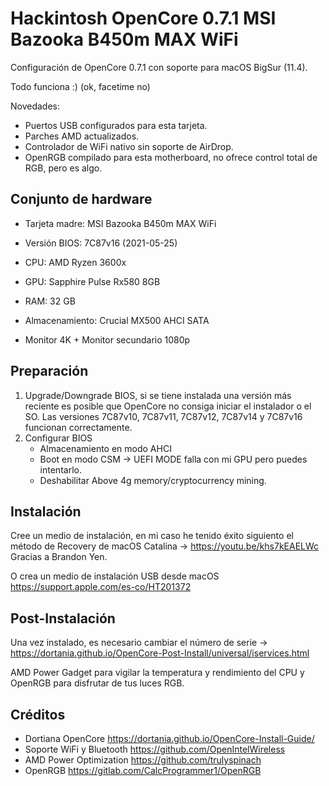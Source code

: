 # Hackintosh OpenCore 0.7.1 MSI Bazooka B450m MAX WiFi

Configuración de OpenCore 0.7.1 con soporte para macOS BigSur (11.4). 

Todo funciona :) (ok, facetime no)

Novedades: 

* Puertos USB configurados para esta tarjeta.
* Parches AMD actualizados.
* Controlador de WiFi nativo sin soporte de AirDrop.
* OpenRGB compilado para esta motherboard, no ofrece control total de RGB, pero es algo.

## Conjunto de hardware

* Tarjeta madre: MSI Bazooka B450m MAX WiFi 

* Versión BIOS: 7C87v16 (2021-05-25)
* CPU: AMD Ryzen 3600x 
* GPU: Sapphire Pulse Rx580 8GB
* RAM: 32 GB
* Almacenamiento: Crucial MX500 AHCI SATA
* Monitor 4K + Monitor secundario 1080p

## Preparación

1. Upgrade/Downgrade BIOS, si se tiene instalada una versión más reciente es posible que OpenCore no consiga iniciar el instalador o el SO. Las versiones 7C87v10, 7C87v11, 7C87v12, 7C87v14 y 7C87v16 funcionan correctamente.
2. Configurar BIOS
   - Almacenamiento en modo AHCI
   - Boot en modo CSM -> UEFI MODE falla con mi GPU pero puedes intentarlo.
   - Deshabilitar Above 4g memory/cryptocurrency mining.

## Instalación

Cree un medio de instalación, en mi caso he tenido éxito siguiento el método de Recovery de macOS Catalina ->  https://youtu.be/khs7kEAELWc Gracias a Brandon Yen.

O crea un medio de instalación USB desde macOS https://support.apple.com/es-co/HT201372

## Post-Instalación

Una vez instalado, es necesario cambiar el número de serie -> https://dortania.github.io/OpenCore-Post-Install/universal/iservices.html

AMD Power Gadget para vigilar la temperatura y rendimiento del CPU y OpenRGB para disfrutar de tus luces RGB.

## Créditos

* Dortiana OpenCore https://dortania.github.io/OpenCore-Install-Guide/
* Soporte WiFi y Bluetooth https://github.com/OpenIntelWireless 
* AMD Power Optimization https://github.com/trulyspinach
* OpenRGB https://gitlab.com/CalcProgrammer1/OpenRGB
